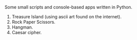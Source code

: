 Some small scripts and console-based apps written in Python.
1. Treasure Island (using ascii art found on the internet).
2. Rock Paper Scissors.
3. Hangman.
4. Caesar cipher.